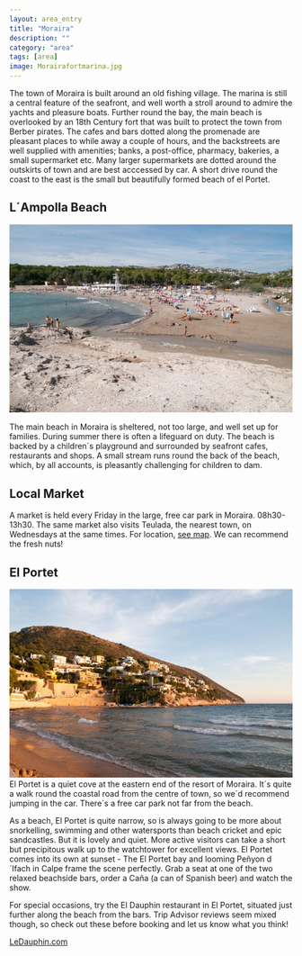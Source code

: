 ```yaml
---
layout: area_entry
title: "Moraira"
description: ""
category: "area"
tags: [area]
image: Morairafortmarina.jpg
---
```


The town of Moraira is built around an old fishing village. The marina is still a central feature of the seafront, and well worth a stroll around to admire the yachts and pleasure boats. Further round the bay, the main beach is overlooked by an 18th Century fort that was built to protect the town from Berber pirates.<!-- more --> The cafes and bars dotted along the promenade are pleasant places to while away a couple of hours, and the backstreets are well supplied with amenities; banks, a post-office, pharmacy, bakeries, a small supermarket etc.  Many larger supermarkets are dotted around the outskirts of town and are best acccessed by car. A short drive round the coast to the east is the small but beautifully formed beach of el Portet.



<h2 class="clearleft">L&acute;Ampolla Beach</h2>
<div class="area_img_left">
<img src="/assets/images/local_area/large/morairamainbeach.jpg" alt="L&acute;Ampolla Beach"/>
</div>

The main beach in Moraira is sheltered, not too large, and well set up for families. During summer there is often a lifeguard on duty. The beach is backed by a children&acute;s playground and surrounded by seafront cafes, restaurants and shops.   A small stream runs round the back of the beach, which, by all accounts, is pleasantly challenging for children to dam.


<h2 class="clearleft">Local Market</h2>

A market is held every Friday in the large, free car park in Moraira. 08h30-13h30.
The same market also visits Teulada, the nearest town, on Wednesdays at the same times.  For location, <a href="/moraira.html#map">see map</a>. We can recommend the fresh nuts!


<h2 class="clearleft" >El Portet</h2>
<div class="area_img_left">
<img src="/assets/images/local_area/large/elportetbeach.jpg" alt="El Portet Beach"/>
</div>
El Portet is a quiet cove at the eastern end of the resort of Moraira. It&acute;s quite a walk round the coastal road from the centre of town, so we&acute;d recommend jumping in the car. There&acute;s a free car park not far from the beach.

As a beach, El Portet is quite narrow, so is always going to be more about snorkelling, swimming and other watersports than beach cricket and epic sandcastles. But it is lovely and quiet.  More active visitors can take a short but precipitous walk up to the watchtower for excellent views.  El Portet comes into its own at sunset - The El Portet bay and looming Pe&ntilde;yon d&acute;Ifach in Calpe frame the scene perfectly.  Grab a seat at one of the two relaxed beachside bars, order a Ca&ntilde;a (a can of Spanish beer) and watch the show.


For special occasions, try the El Dauphin restaurant in El Portet, situated just further along the beach from the bars.  Trip Advisor reviews seem mixed though, so check out these before booking and let us know what you think!

<a href="http://www.ledauphin.com/en/">LeDauphin.com</a>